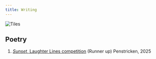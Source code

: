 ```yaml
---
title: Writing
---
```


![Tiles](/img/posts/tiles/tiles.png)

## Poetry

1. [*Sunset*, Laughter Lines competition](https://penstricken.com/2025/08/02/winner-of-laughter-lines-poetry-competition-announced/) (Runner up) Penstricken, 2025